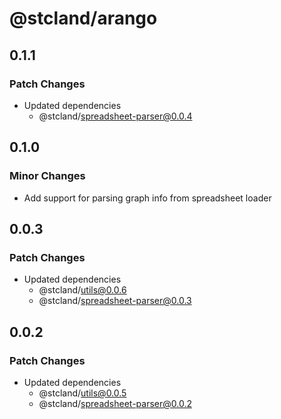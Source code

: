 # @stcland/arango

## 0.1.1

### Patch Changes

- Updated dependencies
  - @stcland/spreadsheet-parser@0.0.4

## 0.1.0

### Minor Changes

- Add support for parsing graph info from spreadsheet loader

## 0.0.3

### Patch Changes

- Updated dependencies
  - @stcland/utils@0.0.6
  - @stcland/spreadsheet-parser@0.0.3

## 0.0.2

### Patch Changes

- Updated dependencies
  - @stcland/utils@0.0.5
  - @stcland/spreadsheet-parser@0.0.2
